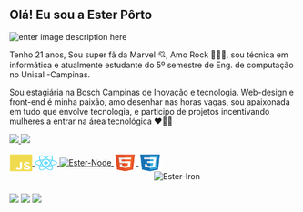 
## Olá! Eu sou a Ester Pôrto 
![enter image description here](https://camo.githubusercontent.com/e752029da12000a5092d5fd5ecd3d5c17261644aa38b6a8ad91d648f2256cb59/68747470733a2f2f6d656469612e67697068792e636f6d2f6d656469612f4b656e365967356e376259537457344a59422f67697068792e676966)
<p>Tenho 21 anos, Sou super fã da Marvel  💘, Amo Rock 🤟🏻🖤, sou técnica em informática e atualmente estudante do 5º semestre de Eng. de computação no Unisal -Campinas.  </p>
<p> Sou estagiária na Bosch Campinas de Inovação e tecnologia.  Web-design e front-end é minha paixão, amo desenhar nas horas vagas,  sou apaixonada em  tudo que envolve tecnologia, e participo de projetos incentivando mulheres a entrar na área tecnológica ❤💪🏻 </p>
<a href="https://github.com/esterportto"> 
  <img height="180em" src="https://github-readme-stats-eight-theta.vercel.app/api?username=esterportto&show_icons=true&theme=dracula&include_all_commits=true&count_private=true"/>
  <img height="180em" src="https://github-readme-stats-eight-theta.vercel.app/api/top-langs/?username=esterportto&layout=compact&langs_count=8&theme=dracula"/>
<div style="display: inline_block"><br>
  <img align="center" alt="Ester-Js" height="30" width="40" src="https://raw.githubusercontent.com/devicons/devicon/master/icons/javascript/javascript-plain.svg">
  <img align="center" alt="Ester-React" height="30" width="40" src="https://raw.githubusercontent.com/devicons/devicon/master/icons/react/react-original.svg">
  <img align="center" alt="Ester-Node" height="40" width="40" src="https://img.icons8.com/color/48/000000/nodejs.png"/>
  <img align="center" alt="Ester-HTML" height="30" width="40" src="https://raw.githubusercontent.com/devicons/devicon/master/icons/html5/html5-original.svg">
  <img align="center" alt="Ester-CSS" height="30" width="40" src="https://raw.githubusercontent.com/devicons/devicon/master/icons/css3/css3-original.svg">
  <img align="right" alt="Ester-Iron" height="150" width="250" src="https://media.giphy.com/media/AbYxDs20DECQw/giphy.gif">
</div>
  
  #
  
  <div>
  <a href="https://www.linkedin.com/in/esterportto" target="_blank"><img src="https://img.shields.io/badge/-LinkedIn-%230077B5?style=for-the-badge&logo=linkedin&logoColor=white" target="_blank"></a>
  <a href="https://instagram.com/esterportto" target="_blank"><img src="https://img.shields.io/badge/-Instagram-%23E4405F?style=for-the-badge&logo=instagram&logoColor=white" target="_blank"></a>
   <a href="https://instagram.com/oficial_mmt" target="_blank"><img src="https://img.shields.io/badge/-Projeto MMT-%23E4405F?style=for-the-badge&logo=instagram&logoColor=white" target="_blank"></a>
</div>



